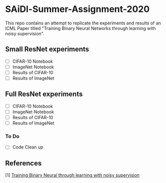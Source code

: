 # SAiDl-Summer-Assignment-2020

This repo contains an attempt to replicate the experiments and results of an ICML Paper titled "Training Binary Neural Networks through learning with noisy supervision". 

## Small ResNet experiments

- [ ]  CIFAR-10 Notebook
- [ ]  ImageNet Notebook
- [ ]  Results of CIFAR-10
- [ ]  Results of ImageNet

## Full ResNet experiments

- [ ]  CIFAR-10 Notebook
- [ ]  ImageNet Notebook
- [ ]  Results of CIFAR-10
- [ ]  Results of ImageNet

### To Do

- [ ]  Code Clean up

## References

[1] [Training Binary Neural through learning with noisy supervision](https://icml.cc/virtual/2020/poster/5791)